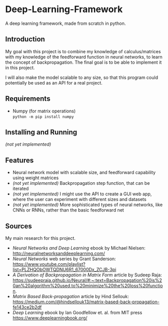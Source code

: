 
# Deep-Learning-Framework
A deep learning framework, made from scratch in python.

## Introduction

My goal with this project is to combine my knowledge of calculus/matrices with my knowledge of the feedforward function in neural networks, to learn the concept of backpropagation. The final goal is to be able to implement it in this project.

I will also make the model scalable to any size, so that this program could potentially be used as an API for a real project.

## Requirements
 * Numpy (for matrix operations)  
```python -m pip install numpy```

## Installing and Running
*(not yet implemented)*

## Features
 * Neural network model with scalable size, and feedforward capability using weight matrices
 * *(not yet implemented)* Backpropagation step function, that can be iterated
 * *(not yet implemented)* I might use the API to create a GUI web app, where the user can experiment with different sizes and datasets
 * *(not yet implemented)* More sophisticated types of neural networks, like CNNs or RNNs, rather than the basic feedforward net

## Sources
My main research for this project.
 * *Neural Networks and Deep Learning* ebook by Michael Nielsen:  
http://neuralnetworksanddeeplearning.com/
 * *Neural Networks* web series by Grant Sanderson:  
https://www.youtube.com/playlist?list=PLZHQObOWTQDNU6R1_67000Dx_ZCJB-3pi
 * *A Derivation of Backpropagation in Matrix Form* article by Sudeep Raja:  
https://sudeepraja.github.io/Neural/#:~:text=Backpropagation%20is%20an%20algorithm%20used,to%20minimize%20the%20loss%20function.
 * *Matrix Based Back-propagation* article by Hind Sellouk:  
https://medium.com/@hindsellouk13/matrix-based-back-propagation-fe143ce2b2df
 * *Deep Learning* ebook by Ian Goodfellow et. al. from MIT press  
https://www.deeplearningbook.org/
